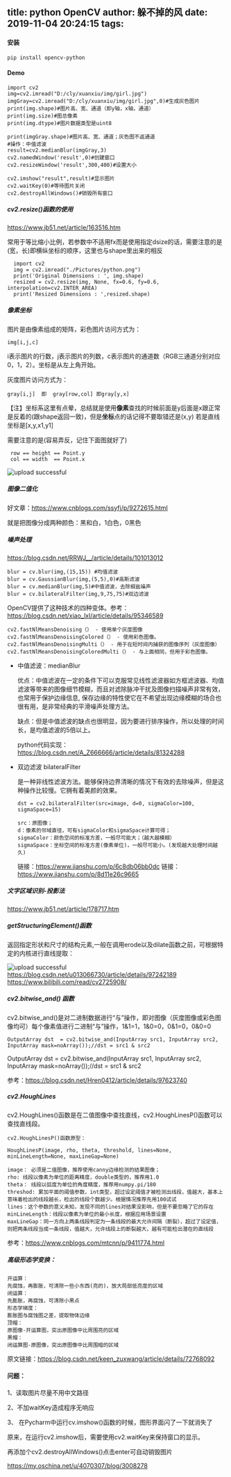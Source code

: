 title: python  OpenCV
author: 躲不掉的风
date: 2019-11-04 20:24:15
tags:
---
#### 安装
	pip install opencv-python
#### Demo   
    import cv2
    img=cv2.imread("D:/cly/xuanxiu/img/girl.jpg")
    imgGray=cv2.imread("D:/cly/xuanxiu/img/girl.jpg",0)#生成灰色图片
    print(img.shape)#图片高、宽、通道（即y轴，x轴，通道）
    print(img.size)#图总像素
    print(img.dtype)#图片数据类型是uint8

    print(imgGray.shape)#图片高、宽、通道；灰色图不返通道
    #操作：中值滤波
    result=cv2.medianBlur(imgGray,3)
    cv2.namedWindow('result',0)#创建窗口
    cv2.resizeWindow('result',300,400)#设置大小
    
    cv2.imshow("result",result)#显示图片  
    cv2.waitKey(0)#等待图片关闭
    cv2.destroyAllWindows()#销毁所有窗口
    
#####  cv2.resize()函数的使用
https://www.jb51.net/article/163516.htm

常用于等比缩小比例，若参数中不适用fx而是使用指定dsize的话，需要注意的是(宽，长)即横纵坐标的顺序，这里也与shape里出来的相反

      import cv2
      img = cv2.imread("./Pictures/python.png")
      print('Original Dimensions : ', img.shape)
      resized = cv2.resize(img, None, fx=0.6, fy=0.6, interpolation=cv2.INTER_AREA)
      print('Resized Dimensions : ',resized.shape)

#####  像素坐标
图片是由像素组成的矩阵，彩色图片访问方式为：

	img[i,j,c]

i表示图片的行数，j表示图片的列数，c表示图片的通道数（RGB三通道分别对应0，1，2）。坐标是从左上角开始。

灰度图片访问方式为：

	gray[i,j]  即  gray[row,col] 即gray[y,x]
 
 
 【注】坐标系这里有点晕，总结就是使用**像素**查找的时候前面是y后面是x跟正常是反着的(跟shape返回一致)，但是**坐标**点的话记得不要取错还是(x,y)
    若是直线坐标是[x,y,x1,y1]
 
 需要注意的是(容易弄反，记住下面图就好了)
 
     row == height == Point.y
     col == width  == Point.x


![upload successful](/images/pasted-97.png)

##### 图像二值化

好文章：https://www.cnblogs.com/ssyfj/p/9272615.html

就是把图像分成两种颜色：黑和白，1白色，0黑色

##### 噪声处理
https://blog.csdn.net/RRWJ__/article/details/101013012

    blur = cv.blur(img,(15,15)) #均值滤波
    blur = cv.GaussianBlur(img,(5,5),0)#高斯滤波
    blur = cv.medianBlur(img,5)#中值滤波，去除椒盐噪声
    blur = cv.bilateralFilter(img,9,75,75)#双边滤波
    
OpenCV提供了这种技术的四种变体。参考：https://blog.csdn.net/xiao_lxl/article/details/95346589

    cv2.fastNlMeansDenoising（） - 使用单个灰度图像
    cv2.fastNlMeansDenoisingColored（） - 使用彩色图像。
    cv2.fastNlMeansDenoisingMulti（） - 用于在短时间内捕获的图像序列（灰度图像）
    cv2.fastNlMeansDenoisingColoredMulti（） - 与上面相同，但用于彩色图像。
   
- 中值滤波：medianBlur 

  优点：中值滤波在一定的条件下可以克服常见线性滤波器如方框滤波器、均值滤波等带来的图像细节模糊，而且对滤除脉冲干扰及图像扫描噪声非常有效，也常用于保护边缘信息, 保存边缘的特性使它在不希望出现边缘模糊的场合也很有用，是非常经典的平滑噪声处理方法。

  缺点：但是中值滤波的缺点也很明显，因为要进行排序操作，所以处理的时间长，是均值滤波的5倍以上。

  python代码实现：
  https://blog.csdn.net/A_Z666666/article/details/81324288

- 双边滤波 bilateralFilter

  是一种非线性滤波方法。能够保持边界清晰的情况下有效的去除噪声，但是这种操作比较慢。它拥有着美颜的效果。

      dst = cv2.bilateralFilter(src=image, d=0, sigmaColor=100, sigmaSpace=15)

      src：原图像；
      d：像素的邻域直径，可有sigmaColor和sigmaSpace计算可得；
      sigmaColor：颜色空间的标准方差，一般尽可能大；（越大越模糊）
      sigmaSpace：坐标空间的标准方差(像素单位)，一般尽可能小。(发现越大处理时间越久)

  链接：https://www.jianshu.com/p/6c8db06bb0dc
  链接：https://www.jianshu.com/p/8d11e26c9665

##### 文字区域识别-投影法
https://www.jb51.net/article/178717.htm
##### getStructuringElement()函数
返回指定形状和尺寸的结构元素,一般在调用erode以及dilate函数之前，可根据特定的内核进行直线提取：

![upload successful](\images\pasted-103.png)
https://blog.csdn.net/u013066730/article/details/97242189
https://www.bilibili.com/read/cv2725908/

##### cv2.bitwise_and() 函数
cv2.bitwise_and()是对二进制数据进行“与”操作，即对图像（灰度图像或彩色图像均可）每个像素值进行二进制“与”操作，1&1=1，1&0=0，0&1=0，0&0=0

    OutputArray dst  = cv2.bitwise_and(InputArray src1, InputArray src2, InputArray mask=noArray());//dst = src1 & src2

OutputArray dst  = cv2.bitwise_and(InputArray src1, InputArray src2, InputArray mask=noArray());//dst = src1 & src2

参考：https://blog.csdn.net/Hren0412/article/details/97623740
##### cv2.HoughLines
cv2.HoughLines()函数是在二值图像中查找直线，cv2.HoughLinesP()函数可以查找直线段。

    cv2.HoughLinesP()函数原型：

    HoughLinesP(image, rho, theta, threshold, lines=None, minLineLength=None, maxLineGap=None) 

    image： 必须是二值图像，推荐使用canny边缘检测的结果图像； 
    rho: 线段以像素为单位的距离精度，double类型的，推荐用1.0 
    theta： 线段以弧度为单位的角度精度，推荐用numpy.pi/180 
    threshod: 累加平面的阈值参数，int类型，超过设定阈值才被检测出线段，值越大，基本上意味着检出的线段越长，检出的线段个数越少。根据情况推荐先用100试试
    lines：这个参数的意义未知，发现不同的lines对结果没影响，但是不要忽略了它的存在 
    minLineLength：线段以像素为单位的最小长度，根据应用场景设置 
    maxLineGap：同一方向上两条线段判定为一条线段的最大允许间隔（断裂），超过了设定值，则把两条线段当成一条线段，值越大，允许线段上的断裂越大，越有可能检出潜在的直线段

参考：https://www.cnblogs.com/mtcnn/p/9411774.html
##### 高级形态学变换：
    开运算：
    先腐蚀，再膨胀，可清除一些小东西(亮的)，放大局部低亮度的区域
    闭运算：
    先膨胀，再腐蚀，可清除小黑点
    形态学梯度：
    膨胀图与腐蚀图之差，提取物体边缘
    顶帽：
    原图像-开运算图，突出原图像中比周围亮的区域
    黑帽：
    闭运算图-原图像，突出原图像中比周围暗的区域

原文链接：https://blog.csdn.net/keen_zuxwang/article/details/72768092

#### 问题：
1、读取图片尽量不用中文路径

2、不加waitKey造成程序无响应

3、 在Pycharm中运行cv.imshow()函数的时候，图形界面闪了一下就消失了

原来，在运行cv2.imshow后，需要使用cv2.waitKey来保持窗口的显示。

再添加个cv2.destroyAllWindows()点击enter可自动销毁图片


https://my.oschina.net/u/4070307/blog/3008278